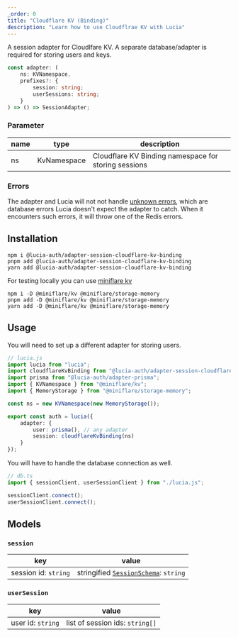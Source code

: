 ```yaml
---
_order: 0
title: "Cloudflare KV (Binding)"
description: "Learn how to use Cloudflrae KV with Lucia"
---
```


A session adapter for Cloudlfare KV. A separate database/adapter is required for storing users and keys.

```ts
const adapter: (
	ns: KVNamespace,
	prefixes?: {
		session: string;
		userSessions: string;
	}
) => () => SessionAdapter;
```

### Parameter

| name | type        | description                                          |
| ---- | ----------- | ---------------------------------------------------- |
| ns   | KvNamespace | Cloudflare KV Binding namespace for storing sessions |

### Errors

The adapter and Lucia will not not handle [unknown errors](/basics/error-handling#known-errors), which are database errors Lucia doesn't expect the adapter to catch. When it encounters such errors, it will throw one of the Redis errors.

## Installation

```
npm i @lucia-auth/adapter-session-cloudflare-kv-binding
pnpm add @lucia-auth/adapter-session-cloudflare-kv-binding
yarn add @lucia-auth/adapter-session-cloudflare-kv-binding
```

For testing locally you can use [miniflare kv](https://www.npmjs.com/package/@miniflare/kv)

```
npm i -D @miniflare/kv @miniflare/storage-memory
pnpm add -D @miniflare/kv @miniflare/storage-memory
yarn add -D @miniflare/kv @miniflare/storage-memory
```

## Usage

You will need to set up a different adapter for storing users.

```ts
// lucia.js
import lucia from "lucia";
import cloudflareKvBinding from "@lucia-auth/adapter-session-cloudflare-kv-binding";
import prisma from "@lucia-auth/adapter-prisma";
import { KVNamespace } from "@miniflare/kv";
import { MemoryStorage } from "@miniflare/storage-memory";

const ns = new KVNamespace(new MemoryStorage());

export const auth = lucia({
	adapter: {
		user: prisma(), // any adapter
		session: cloudflareKvBinding(ns)
	}
});
```

You will have to handle the database connection as well.

```ts
// db.ts
import { sessionClient, userSessionClient } from "./lucia.js";

sessionClient.connect();
userSessionClient.connect();
```

## Models

### `session`

| key                  | value                                                                                            |
| -------------------- | ------------------------------------------------------------------------------------------------ |
| session id: `string` | stringified [`SessionSchema`](/reference/lucia-auth/types#sessionschema#schema-type-1): `string` |

### `userSession`

| key               | value                           |
| ----------------- | ------------------------------- |
| user id: `string` | list of session ids: `string[]` |
